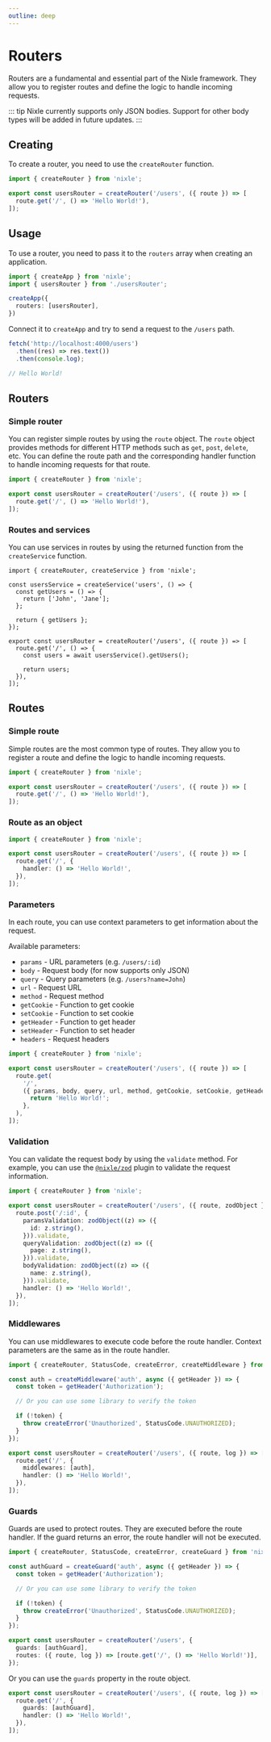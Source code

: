 ```yaml
---
outline: deep
---
```


# Routers

Routers are a fundamental and essential part of the Nixle framework. They allow you to register routes and define the logic to handle incoming requests.

::: tip
Nixle currently supports only JSON bodies. Support for other body types will be added in future updates.
:::

## Creating

To create a router, you need to use the `createRouter` function.

<!-- prettier-ignore -->
```ts
import { createRouter } from 'nixle';

export const usersRouter = createRouter('/users', ({ route }) => [
  route.get('/', () => 'Hello World!'),
]);
```

## Usage

To use a router, you need to pass it to the `routers` array when creating an application.

<!-- prettier-ignore -->
```ts
import { createApp } from 'nixle';
import { usersRouter } from './usersRouter';

createApp({
  routers: [usersRouter],
})
```

<!-- prettier-ignore-end -->

Connect it to `createApp` and try to send a request to the `/users` path.

```ts
fetch('http://localhost:4000/users')
  .then((res) => res.text())
  .then(console.log);

// Hello World!
```

## Routers

### Simple router

You can register simple routes by using the `route` object. The `route` object provides methods for different HTTP methods such as `get`, `post`, `delete`, etc. You can define the route path and the corresponding handler function to handle incoming requests for that route.

<!-- prettier-ignore -->
```ts
import { createRouter } from 'nixle';

export const usersRouter = createRouter('/users', ({ route }) => [
  route.get('/', () => 'Hello World!'),
]);
```

<!-- prettier-ignore-end -->

### Routes and services

You can use services in routes by using the returned function from the `createService` function.

```ts{3-9,13}
import { createRouter, createService } from 'nixle';

const usersService = createService('users', () => {
  const getUsers = () => {
    return ['John', 'Jane'];
  };

  return { getUsers };
});

export const usersRouter = createRouter('/users', ({ route }) => [
  route.get('/', () => {
    const users = await usersService().getUsers();

    return users;
  }),
]);
```

## Routes

### Simple route

Simple routes are the most common type of routes. They allow you to register a route and define the logic to handle incoming requests.

```ts
import { createRouter } from 'nixle';

export const usersRouter = createRouter('/users', ({ route }) => [
  route.get('/', () => 'Hello World!'),
]);
```

### Route as an object

```ts
import { createRouter } from 'nixle';

export const usersRouter = createRouter('/users', ({ route }) => [
  route.get('/', {
    handler: () => 'Hello World!',
  }),
]);
```

### Parameters

In each route, you can use context parameters to get information about the request.

Available parameters:

- `params` - URL parameters (e.g. `/users/:id`)
- `body` - Request body (for now supports only JSON)
- `query` - Query parameters (e.g. `/users?name=John`)
- `url` - Request URL
- `method` - Request method
- `getCookie` - Function to get cookie
- `setCookie` - Function to set cookie
- `getHeader` - Function to get header
- `setHeader` - Function to set header
- `headers` - Request headers

```ts
import { createRouter } from 'nixle';

export const usersRouter = createRouter('/users', ({ route }) => [
  route.get(
    '/',
    ({ params, body, query, url, method, getCookie, setCookie, getHeader, setHeader, headers }) => {
      return 'Hello World!';
    },
  ),
]);
```

### Validation

You can validate the request body by using the `validate` method. For example, you can use the [`@nixle/zod`](/plugins/zod) plugin to validate the request information.

```ts
import { createRouter } from 'nixle';

export const usersRouter = createRouter('/users', ({ route, zodObject }) => [
  route.post('/:id', {
    paramsValidation: zodObject((z) => ({
      id: z.string(),
    })).validate,
    queryValidation: zodObject((z) => ({
      page: z.string(),
    })).validate,
    bodyValidation: zodObject((z) => ({
      name: z.string(),
    })).validate,
    handler: () => 'Hello World!',
  }),
]);
```

### Middlewares

You can use middlewares to execute code before the route handler. Context parameters are the same as in the route handler.

```ts
import { createRouter, StatusCode, createError, createMiddleware } from 'nixle';

const auth = createMiddleware('auth', async ({ getHeader }) => {
  const token = getHeader('Authorization');

  // Or you can use some library to verify the token

  if (!token) {
    throw createError('Unauthorized', StatusCode.UNAUTHORIZED);
  }
});

export const usersRouter = createRouter('/users', ({ route, log }) => [
  route.get('/', {
    middlewares: [auth],
    handler: () => 'Hello World!',
  }),
]);
```

### Guards

Guards are used to protect routes. They are executed before the route handler. If the guard returns an error, the route handler will not be executed.

```ts
import { createRouter, StatusCode, createError, createGuard } from 'nixle';

const authGuard = createGuard('auth', async ({ getHeader }) => {
  const token = getHeader('Authorization');

  // Or you can use some library to verify the token

  if (!token) {
    throw createError('Unauthorized', StatusCode.UNAUTHORIZED);
  }
});

export const usersRouter = createRouter('/users', {
  guards: [authGuard],
  routes: ({ route, log }) => [route.get('/', () => 'Hello World!')],
});
```

Or you can use the `guards` property in the route object.

```ts
export const usersRouter = createRouter('/users', ({ route, log }) => [
  route.get('/', {
    guards: [authGuard],
    handler: () => 'Hello World!',
  }),
]);
```

